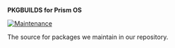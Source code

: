**PKGBUILDS for Prism OS**

[![Maintenance](https://img.shields.io/maintenance/yes/2025.svg)]()

The source for packages we maintain in our repository.
